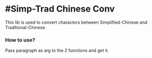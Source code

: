 #Simp-Trad Chinese Conv
=======================

This lib is used to convert charactors between Simplified-Chinese and Traditional-Chinese.

### How to use?

Pass paragraph as arg to the 2 functions and get it.

